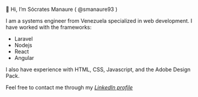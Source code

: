 👋 Hi, I’m Sócrates Manaure ( @smanaure93 )

I am a systems engineer from Venezuela specialized in web development. I have worked with the frameworks:

- Laravel
- Nodejs
- React
- Angular

I also have experience with HTML, CSS, Javascript, and the Adobe Design Pack.

Feel free to contact me through my *[LinkedIn profile](https://www.linkedin.com/in/socratesmanaurelandaeta/)*
